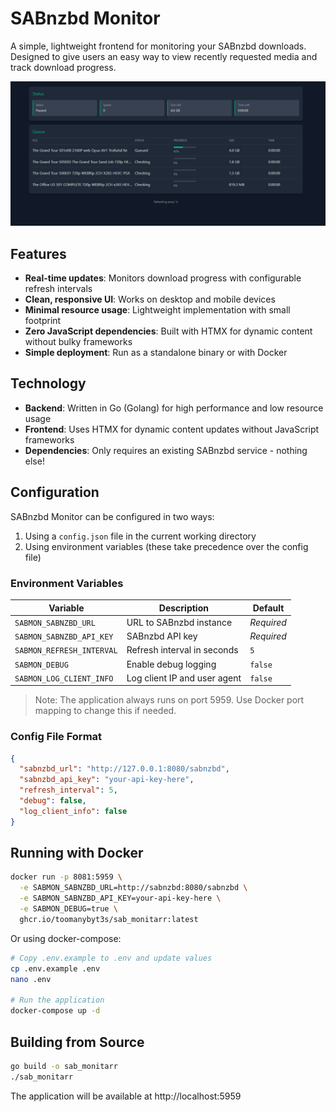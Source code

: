 # SABnzbd Monitor

A simple, lightweight frontend for monitoring your SABnzbd downloads. Designed to give users an easy way to view recently requested media and track download progress.

![SABnzbd Monitor Dashboard](/docs/screenshots/dashboard.png)

## Features

- **Real-time updates**: Monitors download progress with configurable refresh intervals
- **Clean, responsive UI**: Works on desktop and mobile devices
- **Minimal resource usage**: Lightweight implementation with small footprint
- **Zero JavaScript dependencies**: Built with HTMX for dynamic content without bulky frameworks
- **Simple deployment**: Run as a standalone binary or with Docker

## Technology

- **Backend**: Written in Go (Golang) for high performance and low resource usage
- **Frontend**: Uses HTMX for dynamic content updates without JavaScript frameworks
- **Dependencies**: Only requires an existing SABnzbd service - nothing else!

## Configuration

SABnzbd Monitor can be configured in two ways:

1. Using a `config.json` file in the current working directory
2. Using environment variables (these take precedence over the config file)

### Environment Variables

| Variable | Description | Default |
|----------|-------------|---------|
| `SABMON_SABNZBD_URL` | URL to SABnzbd instance | *Required* |
| `SABMON_SABNZBD_API_KEY` | SABnzbd API key | *Required* |
| `SABMON_REFRESH_INTERVAL` | Refresh interval in seconds | `5` |
| `SABMON_DEBUG` | Enable debug logging | `false` |
| `SABMON_LOG_CLIENT_INFO` | Log client IP and user agent | `false` |

> Note: The application always runs on port 5959. Use Docker port mapping to change this if needed.

### Config File Format

```json
{
  "sabnzbd_url": "http://127.0.0.1:8080/sabnzbd",
  "sabnzbd_api_key": "your-api-key-here",
  "refresh_interval": 5,
  "debug": false,
  "log_client_info": false
}
```

## Running with Docker

```bash
docker run -p 8081:5959 \
  -e SABMON_SABNZBD_URL=http://sabnzbd:8080/sabnzbd \
  -e SABMON_SABNZBD_API_KEY=your-api-key-here \
  -e SABMON_DEBUG=true \
  ghcr.io/toomanybyt3s/sab_monitarr:latest
```

Or using docker-compose:

```bash
# Copy .env.example to .env and update values
cp .env.example .env
nano .env

# Run the application
docker-compose up -d
```

## Building from Source

```bash
go build -o sab_monitarr
./sab_monitarr
```

The application will be available at http://localhost:5959